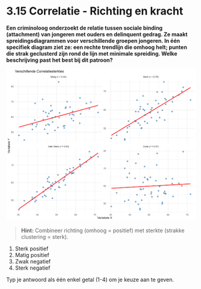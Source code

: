 # 3.15 Correlatie - Richting en kracht

**Een criminoloog onderzoekt de relatie tussen sociale binding (attachment) van jongeren met ouders en delinquent gedrag. Ze maakt spreidingsdiagrammen voor verschillende groepen jongeren. In één specifiek diagram ziet ze: een rechte trendlijn die omhoog helt; punten die strak geclusterd zijn rond de lijn met minimale spreiding. Welke beschrijving past het best bij dit patroon?**

![Richting en Kracht](../images/question_3.15.png)

> **Hint:** Combineer richting (omhoog = positief) met sterkte (strakke clustering = sterk).

1) Sterk positief
2) Matig positief
3) Zwak negatief
4) Sterk negatief

Typ je antwoord als één enkel getal (1-4) om je keuze aan te geven.